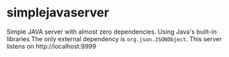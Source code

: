 # simplejavaserver

Simple JAVA server with almost zero dependencies. Using Java's built-in libraries The only external dependency
is `org.json.JSONObject`. This server listens on http://localhost:9999
